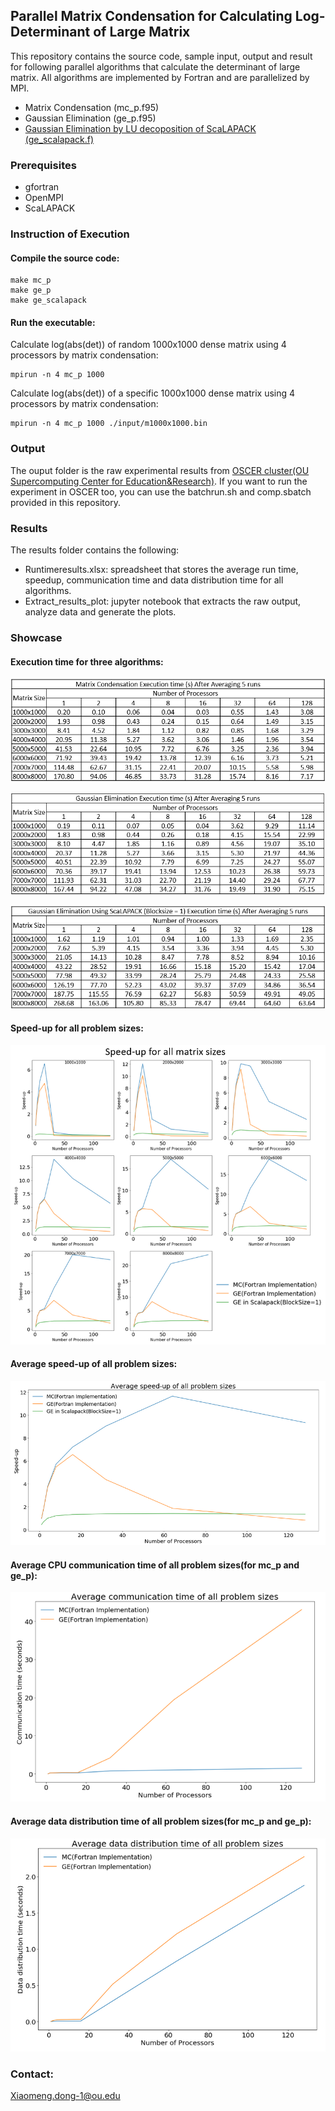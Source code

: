 ## Parallel Matrix Condensation for Calculating Log-Determinant of Large Matrix  
This repository contains the source code, sample input, output and result for following parallel algorithms that calculate the determinant of large matrix.  All algorithms are implemented by Fortran and are parallelized by MPI.

* Matrix Condensation (mc_p.f95)
* Gaussian Elimination (ge_p.f95)
* [Gaussian Elimination by LU decoposition of ScaLAPACK (ge_scalapack.f)](https://www.ibm.com/support/knowledgecenter/en/SSNR5K_4.2.0/com.ibm.cluster.pessl.v4r2.pssl100.doc/am6gr_lgetrf.htm)


### Prerequisites
* gfortran
* OpenMPI
* ScaLAPACK


### Instruction of Execution

#### Compile the source code:
```
make mc_p
make ge_p
make ge_scalapack
```

#### Run the executable:
Calculate log(abs(det)) of random 1000x1000 dense matrix using 4 processors by matrix condensation:
```
mpirun -n 4 mc_p 1000 
```
Calculate log(abs(det)) of a specific 1000x1000 dense matrix using 4 processors by matrix condensation:
```
mpirun -n 4 mc_p 1000 ./input/m1000x1000.bin 
```


### Output
The ouput folder is the raw experimental results from [OSCER cluster(OU Supercomputing Center for Education&Research)](http://www.ou.edu/oscer/resources/hpc). If you want to run the experiment in OSCER too, you can use the batchrun.sh and comp.sbatch provided in this repository.


### Results
The results folder contains the following:
* Runtimeresults.xlsx: spreadsheet that stores the average run time, speedup, communication time and data distribution time for all algorithms.
* Extract_results_plot: jupyter notebook that extracts the raw output, analyze data and generate the plots.

### Showcase
#### Execution time for three algorithms:
![Matrix Condensation Execution Time](https://github.com/vbvg2008/MatrixCondensation/blob/master/images/MC_average_time.png)

![Gaussian Elimination Execution Time](https://github.com/vbvg2008/MatrixCondensation/blob/master/images/GE_average_time.png)

![Gaussian Elimination Scalapack Execution Time](https://github.com/vbvg2008/MatrixCondensation/blob/master/images/GE_scalapack_average_time.png)

#### Speed-up for all problem sizes:
![Speed-up for all sizes](https://github.com/vbvg2008/MatrixCondensation/blob/master/images/Speedup_allsizes.png)

#### Average speed-up of all problem sizes:
![Average speed-up](https://github.com/vbvg2008/MatrixCondensation/blob/master/images/Average_speedup.png)

#### Average CPU communication time of all problem sizes(for mc_p and ge_p):
![Average communication](https://github.com/vbvg2008/MatrixCondensation/blob/master/images/Average_communication.png)

#### Average data distribution time of all problem sizes(for mc_p and ge_p):
![Average distribution](https://github.com/vbvg2008/MatrixCondensation/blob/master/images/Average_distribution.png)


### Contact:
Xiaomeng.dong-1@ou.edu
